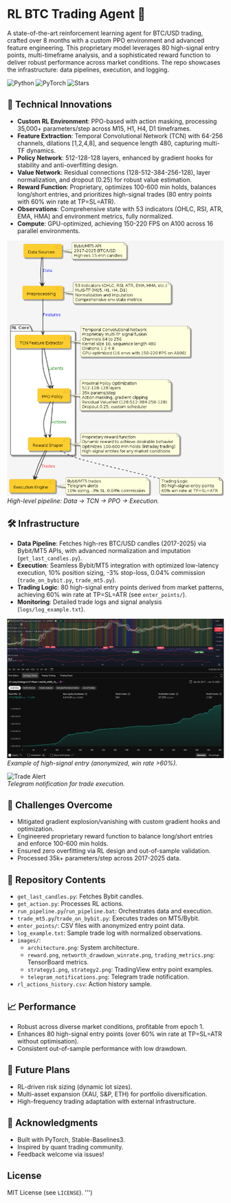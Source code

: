 # RL BTC Trading Agent 🚀

A state-of-the-art reinforcement learning agent for BTC/USD trading, crafted over 8 months with a custom PPO environment and advanced feature engineering. This proprietary model leverages 80 high-signal entry points, multi-timeframe analysis, and a sophisticated reward function to deliver robust performance across market conditions. The repo showcases the infrastructure: data pipelines, execution, and logging.

![Python](https://img.shields.io/badge/python-3.8+-blue) ![PyTorch](https://img.shields.io/badge/PyTorch-2.0+-red) ![Stars](https://img.shields.io/github/stars/Tim1l/rl-btc-trading-agent)

## 🌟 Technical Innovations
- **Custom RL Environment**: PPO-based with action masking, processing 35,000+ parameters/step across M15, H1, H4, D1 timeframes.
- **Feature Extraction**: Temporal Convolutional Network (TCN) with 64-256 channels, dilations [1,2,4,8], and sequence length 480, capturing multi-TF dynamics.
- **Policy Network**: 512-128-128 layers, enhanced by gradient hooks for stability and anti-overfitting design.
- **Value Network**: Residual connections (128-512-384-256-128), layer normalization, and dropout (0.25) for robust value estimation.
- **Reward Function**: Proprietary, optimizes 100-600 min holds, balances long/short entries, and prioritizes high-signal trades (80 entry points with 60% win rate at TP=SL=ATR).
- **Observations**: Comprehensive state with 53 indicators (OHLC, RSI, ATR, EMA, HMA) and environment metrics, fully normalized.
- **Compute**: GPU-optimized, achieving 150-220 FPS on A100 across 16 parallel environments.

![Architecture](images/architecture.png)  
*High-level pipeline: Data → TCN → PPO → Execution.*

## 🛠️ Infrastructure
- **Data Pipeline**: Fetches high-res BTC/USD candles (2017-2025) via Bybit/MT5 APIs, with advanced normalization and imputation (`get_last_candles.py`).
- **Execution**: Seamless Bybit/MT5 integration with optimized low-latency execution, 10% position sizing, -3% stop-loss, 0.04% commission (`trade_on_bybit.py`, `trade_mt5.py`).
- **Trading Logic**: 80 high-signal entry points derived from market patterns, achieving 60% win rate at TP=SL=ATR (see `enter_points/`).
- **Monitoring**: Detailed trade logs and signal analysis (`logs/log_example.txt`).

![Sample Entry Point](images/strategy1.png)  
*Example of high-signal entry (anonymized, win rate >60%).*

![Trade Alert](images/trade_alert.png)  
*Telegram notification for trade execution.*

## 🧠 Challenges Overcome
- Mitigated gradient explosion/vanishing with custom gradient hooks and optimization.
- Engineered proprietary reward function to balance long/short entries and enforce 100-600 min holds.
- Ensured zero overfitting via RL design and out-of-sample validation.
- Processed 35k+ parameters/step across 2017-2025 data.

## 📁 Repository Contents
- `get_last_candles.py`: Fetches Bybit candles.
- `get_action.py`: Processes RL actions.
- `run_pipeline.py`/`run_pipeline.bat`: Orchestrates data and execution.
- `trade_mt5.py`/`trade_on_bybit.py`: Executes trades on MT5/Bybit.
- `enter_points/`: CSV files with anonymized entry point data.
- `log_example.txt`: Sample trade log with normalized observations.
- `images/`:
  - `architecture.png`: System architecture.
  - `reward.png`, `networth_drawdown_winrate.png`, `trading_metrics.png`: TensorBoard metrics.
  - `strategy1.png`, `strategy2.png`: TradingView entry point examples.
  - `telegram_notifications.png`: Telegram trade notification.
- `rl_actions_history.csv`: Action history sample.

## 📈 Performance
- Robust across diverse market conditions, profitable from epoch 1.
- Enhances 80 high-signal entry points (over 60% win rate at TP=SL=ATR without optimisation).
- Consistent out-of-sample performance with low drawdown.

## 🚀 Future Plans
- RL-driven risk sizing (dynamic lot sizes).
- Multi-asset expansion (XAU, S&P, ETH) for portfolio diversification.
- High-frequency trading adaptation with external infrastructure.

## 🙌 Acknowledgments
- Built with PyTorch, Stable-Baselines3.
- Inspired by quant trading community.
- Feedback welcome via issues!

## License
MIT License (see `LICENSE`).
''')
